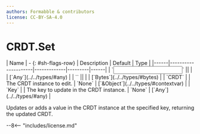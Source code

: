 ```yaml
---
authors: Formabble & contributors
license: CC-BY-SA-4.0
---
```



# CRDT.Set

<div class="sh-parameters" markdown="1">
| Name | - {: #sh-flags-row} | Description | Default | Type |
|------|---------------------|-------------|---------|------|
| `<input>` || | | [`Any`](../../types/#any) |
| `<output>` || | | [`Bytes`](../../types/#bytes) |
| `CRDT` |  | The CRDT instance to edit. | `None` | [`&Object`](../../types/#contextvar) |
| `Key` |  | The key to update in the CRDT instance. | `None` | [`Any`](../../types/#any) |

</div>

Updates or adds a value in the CRDT instance at the specified key, returning the updated CRDT.

--8<-- "includes/license.md"

